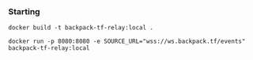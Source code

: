### Starting

```
docker build -t backpack-tf-relay:local .
```

```
docker run -p 8080:8080 -e SOURCE_URL="wss://ws.backpack.tf/events" backpack-tf-relay:local
```